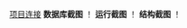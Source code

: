 [项目连接](https://github.com/1985773420/liubin/tree/master/datadisplay-master)
**数据库截图**
！[](1.PNG)
**运行截图**
！[](2.PNG)
**结构截图**
！[](3.PNG)
